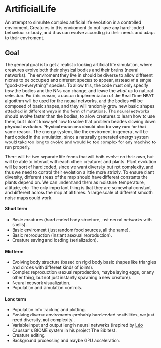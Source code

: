 # ArtificialLife

An attempt to simulate complex artificial life evolution in a controlled enviroment. 
Creatures in this enviroment do not have any hard-coded behaviour or body, and thus can evolve according to their needs and adapt to their enviroment.

## Goal

The general goal is to get a realistic looking artificial life simulation, where creatures evolve both their physical bodies and their brains (neural networks). 
The enviroment they live in should be diverse to allow different niches to be occupied and different species to appear, 
instead of a single "good-at-everything" species. To allow this, the code must only specify _how_ the bodies and the NNs can change, and leave the _what_ up to
natural selection. For this reason, a custom implementation of the Real Time NEAT algorithm will be used for the neural networks, and the bodies will be composed of basic shapes, 
and they will randomly grow new basic shapes attached in different ways in the form of mutations. The neural networks should evolve faster than the bodies, 
to allow creatures to learn how to use them, but I don't know yet how to solve that problem besides slowing down physical evolution. 
Physical mutations should also be very rare for that same reason. The energy system, like the enviroment in general, will be hard coded in the simulation,
since a naturally generated energy system would take too long to evolve and would be too complex for any machine to run properly.

There will be two separate life forms that will both evolve on their own, but will be able to interact with each other: creatures and plants.
Plant evolution will be sort of hard coded, since we want diversity but not complexity, and thus we need to control their evolution a little more strictly.
To ensure plant diversity, different areas of the map should have different constants the plants depend on. We can understand them as moisture, temperature, altitude, etc.
The only important thing is that they are somewhat constant and different across the map at all times. A large scale of different smooth noise maps could work.

#### Short term

 - Basic creatures (hard coded body structure, just neural networks with shells).
 - Basic enviroment (just random food sources, all the same).
 - Basic reproduction (instant asexual reproduction).
 - Creature saving and loading (serialization).

#### Mid term

 - Evolving body structure (based on rigid body basic shapes like triangles and circles with different kinds of joints).
 - Complex reproduction (sexual reproduction, maybe laying eggs, or any other thing, but not just instantly spawning a new creature).
 - Neural network visualization.
 - Population and simulation controls.

#### Long term

 - Population info tracking and plotting.
 - Evolving diverse enviroments (probably hard coded posibilities, we just need diversity, not complexity).
 - Variable input and output length neural networks (inspired by [Léo Caussan](https://github.com/TheNaotagrey)'s [BIOME](https://youtu.be/kNWb7e8FZDo?t=763) system in his project [The Bibites](https://www.youtube.com/channel/UCjJEUMnBFHOP2zpBc7vCnsA)).
 - Creature editing.
 - Background processing and maybe GPU acceleration.
